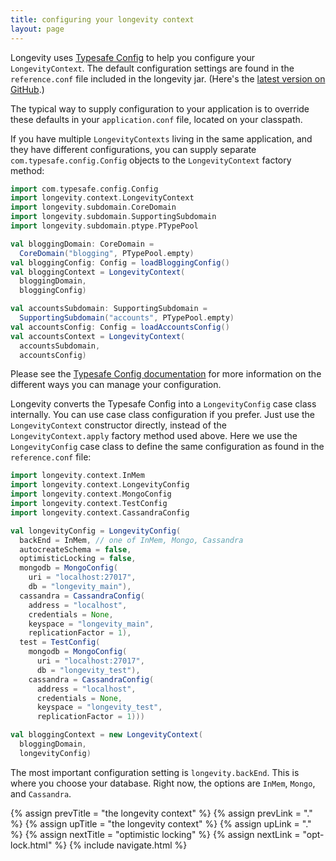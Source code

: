```yaml
---
title: configuring your longevity context
layout: page
---
```


Longevity uses [Typesafe
Config](https://github.com/typesafehub/config) to help you configure
your `LongevityContext`. The default configuration settings are found
in the `reference.conf` file included in the longevity jar. (Here's
the [latest version on
GitHub](https://github.com/longevityframework/longevity/blob/master/src/main/resources/reference.conf).)

The typical way to supply configuration to your application is to
override these defaults in your `application.conf` file, located on
your classpath.

If you have multiple `LongevityContexts` living in the same
application, and they have different configurations, you can supply
separate `com.typesafe.config.Config` objects to the
`LongevityContext` factory method:

```scala
import com.typesafe.config.Config
import longevity.context.LongevityContext
import longevity.subdomain.CoreDomain
import longevity.subdomain.SupportingSubdomain
import longevity.subdomain.ptype.PTypePool

val bloggingDomain: CoreDomain =
  CoreDomain("blogging", PTypePool.empty)
val bloggingConfig: Config = loadBloggingConfig()
val bloggingContext = LongevityContext(
  bloggingDomain,
  bloggingConfig)

val accountsSubdomain: SupportingSubdomain =
  SupportingSubdomain("accounts", PTypePool.empty)
val accountsConfig: Config = loadAccountsConfig()
val accountsContext = LongevityContext(
  accountsSubdomain,
  accountsConfig)
```

Please see the [Typesafe Config
documentation](https://github.com/typesafehub/config#overview) for
more information on the different ways you can manage your
configuration.

Longevity converts the Typesafe Config into a `LongevityConfig` case
class internally. You can use case class configuration if you
prefer. Just use the `LongevityContext` constructor directly, instead
of the `LongevityContext.apply` factory method used above. Here we use
the `LongevityConfig` case class to define the same configuration as
found in the `reference.conf` file:

```scala
import longevity.context.InMem
import longevity.context.LongevityConfig
import longevity.context.MongoConfig
import longevity.context.TestConfig
import longevity.context.CassandraConfig

val longevityConfig = LongevityConfig(
  backEnd = InMem, // one of InMem, Mongo, Cassandra
  autocreateSchema = false,
  optimisticLocking = false,
  mongodb = MongoConfig(
    uri = "localhost:27017",
    db = "longevity_main"),
  cassandra = CassandraConfig(
    address = "localhost",
    credentials = None,
    keyspace = "longevity_main",
    replicationFactor = 1),
  test = TestConfig(
    mongodb = MongoConfig(
      uri = "localhost:27017",
      db = "longevity_test"),
    cassandra = CassandraConfig(
      address = "localhost",
      credentials = None,
      keyspace = "longevity_test",
      replicationFactor = 1)))

val bloggingContext = new LongevityContext(
  bloggingDomain,
  longevityConfig)
```

The most important configuration setting is `longevity.backEnd`. This
is where you choose your database. Right now, the options are `InMem`,
`Mongo`, and `Cassandra`.

{% assign prevTitle = "the longevity context" %}
{% assign prevLink = "." %}
{% assign upTitle = "the longevity context" %}
{% assign upLink = "." %}
{% assign nextTitle = "optimistic locking" %}
{% assign nextLink = "opt-lock.html" %}
{% include navigate.html %}

